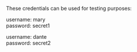These credentials can be used for testing purposes:

username: mary  
password: secret1

username: dante  
password: secret2

